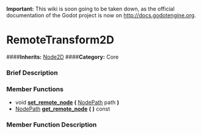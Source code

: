 **Important:** This wiki is soon going to be taken down, as the official documentation of the Godot project is now on http://docs.godotengine.org.

#  RemoteTransform2D  
####**Inherits:** [Node2D](class_node2d)
####**Category:** Core

###  Brief Description  


###  Member Functions 
  * void  **[set&#95;remote&#95;node](#set_remote_node)**  **(** [NodePath](class_nodepath) path  **)**
  * [NodePath](class_nodepath)  **[get&#95;remote&#95;node](#get_remote_node)**  **(** **)** const

###  Member Function Description  
